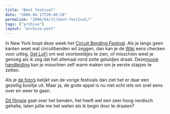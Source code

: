 ```yaml
---
title: "Bent festival"
date: "2006-04-17T20:40:10"
permalink: "2006/04/17/bent-festival/"
tags: ["archive"]
layout: "archive-post"
---
```

In New York loopt deze week het [Circuit Bending Festival](http://www.bentfestival.org/ "http://www.bentfestival.org/"). Als je langs geen kanten weet wat circuitbenden wil zeggen, dan kan je de [Wiki](http://en.wikipedia.org/wiki/Circuit_bending "http://en.wikipedia.org/wiki/Circuit_bending") eens checken voor uitleg, [Get LoFi](http://www.getlofi.com/ "http://www.getlofi.com/") om wat voorbeeldjes te zien, of misschien weet je genoeg als ik zeg dat het allemaal rond zotte geluidjes draait. Deze[mooie handleiding](http://www-us.flickr.com/photos/papelcontinuo/62134040/in/set-1342224/ "http://www-us.flickr.com/photos/papelcontinuo/62134040/in/set-1342224/") kan je misschien zelf warm maken om je eerste stapjes te zetten.

Als je [de foto’s](http://www.bentfestival.org/photos.html "http://www.bentfestival.org/photos.html") belijkt van de vorige festivals dan ziet het er daar een gezellig boeltje uit. Maar ja, de grote appel is nu niet echt iets om snel eens over en weer te gaan.

[Dit filmpje](http://www.nyc24.org/2006/issue4/story01/index.html# "http://www.nyc24.org/2006/issue4/story01/index.html#") gaat over het benden, het heeft wel een zeer hoog nerdisch gehalte, laten jullie me het weten als ik begin door te draaien?
